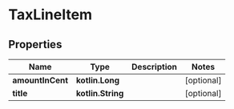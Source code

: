 
# TaxLineItem

## Properties
| Name | Type | Description | Notes |
| ------------ | ------------- | ------------- | ------------- |
| **amountInCent** | **kotlin.Long** |  |  [optional] |
| **title** | **kotlin.String** |  |  [optional] |



